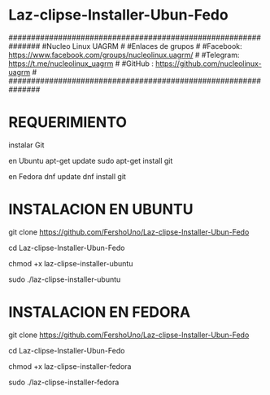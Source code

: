 # Laz-clipse-Installer-Ubun-Fedo

###############################################################
#Nucleo Linux UAGRM                                           #
#Enlaces de grupos                                            #
#Facebook: https://www.facebook.com/groups/nucleolinux.uagrm/ #
#Telegram: https://t.me/nucleolinux_uagrm                     #
#GitHub  : https://github.com/nucleolinux-uagrm               #
###############################################################


# REQUERIMIENTO

instalar Git
 
 en Ubuntu
 apt-get update
 sudo apt-get install git
 
 
 en Fedora
 dnf update
 dnf install git





# INSTALACION EN UBUNTU 

git clone https://github.com/FershoUno/Laz-clipse-Installer-Ubun-Fedo

cd Laz-clipse-Installer-Ubun-Fedo

chmod +x laz-clipse-installer-ubuntu

sudo ./laz-clipse-installer-ubuntu


# INSTALACION EN FEDORA 

git clone https://github.com/FershoUno/Laz-clipse-Installer-Ubun-Fedo

cd Laz-clipse-Installer-Ubun-Fedo

chmod +x laz-clipse-installer-fedora

sudo ./laz-clipse-installer-fedora




